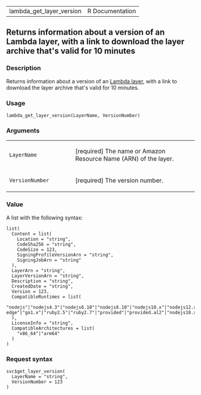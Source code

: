 <table style="width: 100%;">
<tbody>
<tr class="odd">
<td>lambda_get_layer_version</td>
<td style="text-align: right;">R Documentation</td>
</tr>
</tbody>
</table>

## Returns information about a version of an Lambda layer, with a link to download the layer archive that's valid for 10 minutes

### Description

Returns information about a version of an [Lambda
layer](https://docs.aws.amazon.com/lambda/latest/dg/configuration-layers.html),
with a link to download the layer archive that's valid for 10 minutes.

### Usage

    lambda_get_layer_version(LayerName, VersionNumber)

### Arguments

<table>
<colgroup>
<col style="width: 35%" />
<col style="width: 65%" />
</colgroup>
<tbody>
<tr class="odd">
<td><code
id="lambda_get_layer_version_:_LayerName">LayerName</code></td>
<td><p>[required] The name or Amazon Resource Name (ARN) of the
layer.</p></td>
</tr>
<tr class="even">
<td><code
id="lambda_get_layer_version_:_VersionNumber">VersionNumber</code></td>
<td><p>[required] The version number.</p></td>
</tr>
</tbody>
</table>

### Value

A list with the following syntax:

    list(
      Content = list(
        Location = "string",
        CodeSha256 = "string",
        CodeSize = 123,
        SigningProfileVersionArn = "string",
        SigningJobArn = "string"
      ),
      LayerArn = "string",
      LayerVersionArn = "string",
      Description = "string",
      CreatedDate = "string",
      Version = 123,
      CompatibleRuntimes = list(
        "nodejs"|"nodejs4.3"|"nodejs6.10"|"nodejs8.10"|"nodejs10.x"|"nodejs12.x"|"nodejs14.x"|"nodejs16.x"|"java8"|"java8.al2"|"java11"|"python2.7"|"python3.6"|"python3.7"|"python3.8"|"python3.9"|"dotnetcore1.0"|"dotnetcore2.0"|"dotnetcore2.1"|"dotnetcore3.1"|"dotnet6"|"nodejs4.3-edge"|"go1.x"|"ruby2.5"|"ruby2.7"|"provided"|"provided.al2"|"nodejs18.x"|"python3.10"|"java17"
      ),
      LicenseInfo = "string",
      CompatibleArchitectures = list(
        "x86_64"|"arm64"
      )
    )

### Request syntax

    svc$get_layer_version(
      LayerName = "string",
      VersionNumber = 123
    )
